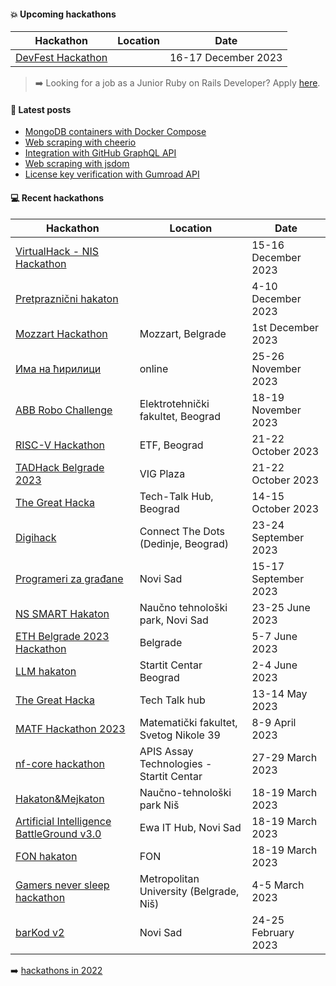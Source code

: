 #### :boom: Upcoming hackathons

| Hackathon | Location | Date |
| --------- | -------- | ---- |
| [DevFest Hackathon](https://gdg.community.dev/events/details/google-gdg-beograd-presents-devfest-amp-hackathon/) |   | 16-17 December 2023 |

> :arrow_right: Looking for a job as a Junior Ruby on Rails Developer? Apply [here](https://app.recrooit.com/jobs/d35a6824-7146-4c40-ab80-9ee74d8e0caa/ruby-on-rails-developer?r=ef301682).

#### :memo: Latest posts

<!-- BLOG-POST-LIST:START -->
- [MongoDB containers with Docker Compose](https://sevic.dev/notes/mongodb-docker-compose/)
- [Web scraping with cheerio](https://sevic.dev/notes/scraping-cheerio/)
- [Integration with GitHub GraphQL API](https://sevic.dev/notes/github-graphql-api-nodejs/)
- [Web scraping with jsdom](https://sevic.dev/notes/scraping-jsdom/)
- [License key verification with Gumroad API](https://sevic.dev/notes/license-key-verification-gumroad-api/)
<!-- BLOG-POST-LIST:END -->

#### :computer: Recent hackathons

| Hackathon | Location | Date |
| --------- | -------- | ---- |
| [VirtualHack - NIS Hackathon](https://brandnewengineers.rs/) |   | 15-16 December 2023 |
| [Pretpraznični hakaton](https://www.instagram.com/p/C0bbzjxs5j5/?igshid=ODhhZWM5NmIwOQ==) |   | 4-10 December 2023 |
| [Mozzart Hackathon](https://brandnewengineers.rs/) | Mozzart, Belgrade | 1st December 2023 |
| [Има на ћирилици](https://иманаћирилици.срб/) | online | 25-26 November 2023 |
| [ABB Robo Challenge](https://brandnewengineers.rs/) | Elektrotehnički fakultet, Beograd | 18-19 November 2023 |
| [RISC-V Hackathon](https://www.veriests.com/landing_pages/veriest-risc-v-hackathon-2023/) | ETF, Beograd | 21-22 October 2023 |
| [TADHack Belgrade 2023](https://tadhack.com/2023/global/tadhack-belgrade/) | VIG Plaza | 21-22 October 2023 |
| [The Great Hacka](https://docs.google.com/forms/d/e/1FAIpQLSe7k5fyrL1HeYFGhtUIx-OjYICurs72t6vPOL-VtqUZGVydGA/viewform) | Tech-Talk Hub, Beograd | 14-15 October 2023 |
| [Digihack](https://www.fondigital.org/hackathon/) | Connect The Dots (Dedinje, Beograd) | 23-24 September 2023 |
| [Programeri za građane](https://www.programerizagradjane.vegait.rs/) | Novi Sad | 15-17 September 2023 |
| [NS SMART Hakaton](https://ntpns.rs/2023/05/24/ns-smart-hakaton-23-25-jun-2023/) | Naučno tehnološki park, Novi Sad | 23-25 June 2023 |
| [ETH Belgrade 2023 Hackathon](https://ethbelgrade.rs/#hackathon) | Belgrade | 5-7 June 2023 |
| [LLM hakaton](https://startit.rs/prijavite-se-na-prvi-llm-hakaton-u-srbiji-prijave-do-25-maja/) | Startit Centar Beograd | 2-4 June 2023 |
| [The Great Hacka](https://docs.google.com/forms/d/e/1FAIpQLSe7k5fyrL1HeYFGhtUIx-OjYICurs72t6vPOL-VtqUZGVydGA/viewform) | Tech Talk hub | 13-14 May 2023 |
| [MATF Hackathon 2023](https://sumamatf.rs/hakaton_2023) | Matematički fakultet, Svetog Nikole 39 | 8-9 April 2023 |
| [nf-core hackathon](https://nf-co.re/events/2023/hackathon-march-2023) | APIS Assay Technologies - Startit Centar	| 27-29 March 2023 |
| [Hakaton&Mejkaton](https://docs.google.com/forms/d/e/1FAIpQLSfrQXFmFrBqUOy1TwVMiLzIVDN8XLfCnBgpsaNx7kqVkD8BqA/viewform) | Naučno-tehnološki park Niš | 18-19 March 2023 |
| [Artificial Intelligence BattleGround v3.0](https://aibg.bestns.org.rs/) |  Ewa IT Hub, Novi Sad | 18-19 March 2023 |
| [FON hakaton](https://www.hakaton.fonis.rs/2023/) | FON | 18-19 March 2023 |
| [Gamers never sleep hackathon](https://www.metropolitan.ac.rs/dogadjaji/gamers-never-sleep-hackathon-powered-by-guarana-mad-head-games-na-univerzitetu-metropolitan/) | Metropolitan University (Belgrade, Niš) | 4-5 March 2023 |
| [barKod v2](https://bar-kod.rs/) | Novi Sad | 24-25 February 2023 |

:arrow_right: [hackathons in 2022](2022.md)
